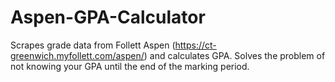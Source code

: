 # Aspen-GPA-Calculator
Scrapes grade data from Follett Aspen (https://ct-greenwich.myfollett.com/aspen/) and calculates GPA. Solves the problem of not knowing your GPA until the end of the marking period.
